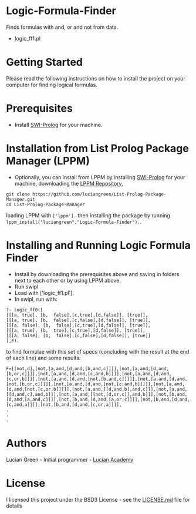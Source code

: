 # Logic-Formula-Finder
Finds formulas with and, or and not from data.

* logic_ff1.pl

# Getting Started

Please read the following instructions on how to install the project on your computer for finding logical formulas.

# Prerequisites

* Install <a href="https://www.swi-prolog.org/build/">SWI-Prolog</a> for your machine.

# Installation from List Prolog Package Manager (LPPM)

* Optionally, you can install from LPPM by installing <a href="https://www.swi-prolog.org/build/">SWI-Prolog</a> for your machine, downloading the <a href="https://github.com/luciangreen/List-Prolog-Package-Manager">LPPM Repository</a>,
```
git clone https://github.com/luciangreen/List-Prolog-Package-Manager.git
cd List-Prolog-Package-Manager
```
loading LPPM with `['lppm'].` then installing the package by running `lppm_install("luciangreen","Logic-Formula-Finder").`.

# Installing and Running Logic Formula Finder

* Install by downloading the prerequisites above and saving in folders next to each other or by using LPPM above.
* Run swipl
* Load with ['logic_ff1.pl'].
* In swipl, run with: 
```
?- logic_ff0([
[[[a, true], [b,  false],[c,true],[d,false]], [true]],
[[[a, true], [b,  false],[c,false],[d,false]], [true]],
[[[a, false], [b,  false],[c,true],[d,false]], [true]],
[[[a, true], [b,  true],[c,true],[d,false]], [true]],
[[[a, false], [b,  false],[c,false],[d,false]], [true]]
],F).
```
to find formulae with this set of specs (concluding with the result at the end of each line) and some results:
```
F=[[not,d],[not,[a,and,[d,and,[b,and,c]]]],[not,[a,and,[d,and,[b,or,c]]]],[not,[a,and,[d,and,[c,and,b]]]],[not,[a,and,[d,and,[c,or,b]]]],[not,[a,and,[d,and,[not,[b,and,c]]]]],[not,[a,and,[d,and,[not,[b,or,c]]]]],[not,[a,and,[d,and,[not,[c,and,b]]]]],[not,[a,and,[d,and,[not,[c,or,b]]]]],[not,[a,and,[[d,and,b],and,c]]],[not,[a,and,[[d,and,c],and,b]]],[not,[a,and,[[not,[d,or,c]],and,b]]],[not,[b,and,[d,and,[a,and,c]]]],[not,[b,and,[d,and,[a,or,c]]]],[not,[b,and,[d,and,[c,and,a]]]],[not,[b,and,[d,and,[c,or,a]]]],
.
.
.
```

# Authors

Lucian Green - Initial programmer - <a href="https://www.lucianacademy.com/">Lucian Academy</a>

# License

I licensed this project under the BSD3 License - see the <a href="LICENSE">LICENSE.md</a> file for details



